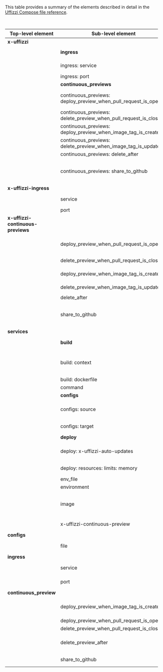 This table provides a summary of the elements described in detail in the [Uffizzi Compose file reference](../compose-spec).  

&nbsp;  

|Top-level element       | Sub-level element                            | Required | Notes                                                                                                                       |
| ---------------------- | -------------------------------------------- | -------- | --------------------------------------------------------------------------------------------------------------------------- |
| **x-uffizzi**          |                                              |          | The Uffizzi [custom extension](https://github.com/docker/compose/issues/7200)                                               |
|                        | **ingress**                                  | ✔︎        | An alternative to the top-level `x-uffizzi-ingress`                                                                         |
|                        | ingress: service                             | ✔︎        | The service that should receive incoming HTTPS requests                                                                     |
|                        | ingress: port                                | ✔︎        | The port the service is listening on                                                                                        |
|                        | **continuous_previews**                      |          |                                                                                                                             |
|                        | continuous_previews: deploy_preview_when_pull_request_is_opened  |          | Uffizzi will setup webhooks on your git repositories to watch for open pull requests (PR).              |
|                        | continuous_previews: delete_preview_when_pull_request_is_closed  |          | Should be used with `deploy_preview_when_pull_request_is_opened`                                        |
|                        | continuous_previews: deploy_preview_when_image_tag_is_created    |          | Requires that you have first [configured webhooks on your container registry](../container-registry-integrations) |
|                        | continuous_previews: delete_preview_when_image_tag_is_updated    |          | Should be used with `deploy_preview_when_image_tag_is_created`                                          |
|                        | continuous_previews: delete_after            |          | Accepts values from `0-720h`, defaults to `72h`                                                                             |
|                        | continuous_previews: share_to_github         |          | Post the preview URL to GitHub pull request issue. Requires that you have first [added your GitHub credentials](../git-integrations) in the Uffizzi Dashboard (UI) |
| **x-uffizzi-ingress**  |                                              |          | A top-level alternative to `x-uffizzi`: `ingress`                                                                            |
|                        | service                                      | ✔︎        | The service that should receive incoming HTTPS requests                                                                     |
|                        | port                                         | ✔︎        | The port the service is listening on                                                                                        |
| **x-uffizzi-continuous-previews**  |                                  |          | A top-level alternative to `x-uffizzi`: `continuous_previews`                                                                            |
|                        | deploy_preview_when_pull_request_is_opened   |          | Uffizzi will setup webhooks on your git repositories to watch for open pull requests (PR).              |
|                        | delete_preview_when_pull_request_is_closed   |          | Should be used with `deploy_preview_when_pull_request_is_opened`                                        |
|                        | deploy_preview_when_image_tag_is_created     |          | Requires that you have first [configured webhooks on your container registry](../container-registry-integrations) |
|                        | delete_preview_when_image_tag_is_updated     |          | Should be used with `deploy_preview_when_image_tag_is_created`                                          |
|                        | delete_after                                 |          | Accepts values from `0-720h`, defaults to `72h`                                                                             |
|                        | share_to_github                   |          | Post the preview URL to GitHub pull request issue. Requires that you have first [added your GitHub credentials](../git-integrations) in the Uffizzi Dashboard (UI) |
| **services**           |                                              | ✔︎        |                                                                                                                             |
|                        | **build**                                    |          | A string containing a path to the build context. Required if `image` is not specified.                                      |
|                        | build: context                               |          | Expects either a local path or a URL to a GitHub repository (e.g., `context: <repository_url>#<branch_name>`) or a relative path in the current repository | 
|                        | build: dockerfile                            |          | Defaults to `./Dockerfile`                                                                                                  |
|                        | command                                      |          |                                                                                                                             |   
|                        | **configs**                                  |          | Expects a list of sources with targets                                                                                      |
|                        | configs: source                              | ✔︎        | Required if **configs** is specified; A config name as defined in the top-level **config** definition                       |
|                        | configs: target                              | ✔︎        | Required if **configs** is specified; Mount path (including filename) within the container                                  |
|                        | **deploy**                                   |          |                                                                                                                             |
|                        | deploy: x-uffizzi-auto-updates               |          | Defaults to `true`; If true, Uffizzi will auto-deploy changes made to a git or image repository                             |
|                        | deploy: resources: limits: memory            |          | Defaults to `125M`; possible values: `125M`, `250M`, `500M`, `1000M`, `2000M`, `4000M`                                      |
|                        | env_file                                     |          |                                                                                                                             |
|                        | environment                                  |          |                                                                                                                             |
|                        | image                                        |          | Defaults to `latest` tag; Expects a URI to a container registry; Currently supports ACR, ECR, GCR, and Docker Hub. Required if `build` is not specified.    |
|                        | x-uffizzi-continuous-preview                 |          | Overrides global `continuous_preview` policies for the service where it is specified.
| **configs**            |                                              |          |                                                                                                                             |
|                        | file                                         | ✔︎        | Required if top-level `configs` is defined; The relative path to the config file                                            |
| **ingress**            |                                              | ✔︎        |                                                                                                                             |
|                        | service                                      | ✔︎        | The service that should receive incoming HTTP/S traffic                                                                     |
|                        | port                                         | ✔︎        | The port the containerized service is listening on                                                                          |
| **continuous_preview** |                                              |          |                                                                                                                             |
|                        | deploy_preview_when_image_tag_is_created     |          | `true` or `false`; When `true`, all new tags created for each **image** defined in the compose file will be deployed        |
|                        | deploy_preview_when_pull_request_is_opened   |          | `true` or `false`                                                                                                           |
|                        | delete_preview_when_pull_request_is_closed   |          | `true` or `false`                                                                                                           |
|                        | delete_preview_after                         |          | Expects hours as an integer; Value is implicitly set to `72h` for previews triggered from new/updated image tag             |
|                        | share_to_github                              |          | `true` or `false`; This options shares preview URL to the GitHub pull request as a comment                                  |
